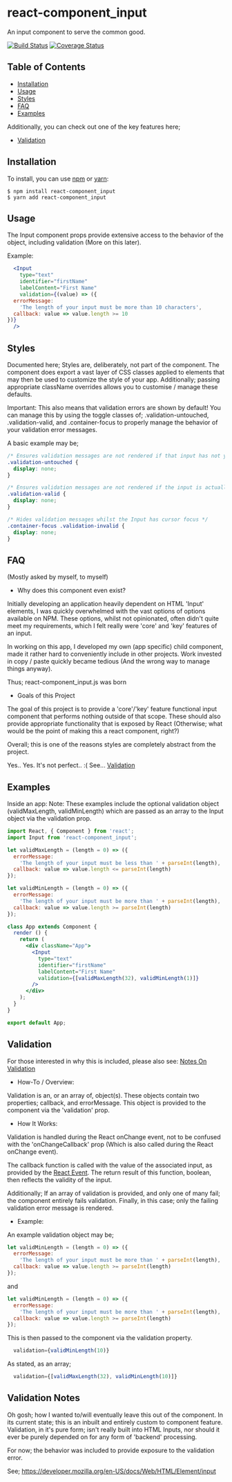 # react-component_input

An input component to serve the common good.

[![Build Status](https://travis-ci.org/dmblack/react-component_input.js.svg?branch=master)](https://travis-ci.org/dmblack/react-component_input.js?branch=master)
[![Coverage Status](https://coveralls.io/repos/github/dmblack/react-component_input.js/badge.svg?branch=master)](https://coveralls.io/github/dmblack/react-component_input.js?branch=master)

## Table of Contents

* [Installation](#installation)
* [Usage](#usage)
* [Styles](#styles)
* [FAQ](#FAQ)
* [Examples](#examples)

Additionally, you can check out one of the key features here;
* [Validation](#validation)

## Installation

To install, you can use [npm](https://npmjs.org/) or [yarn](https://yarnpkg.com):


    $ npm install react-component_input
    $ yarn add react-component_input


## Usage

The Input component props provide extensive access to the behavior of the object, including validation (More on this later).

Example:

```jsx
  <Input
    type="text"
    identifier="firstName"
    labelContent="First Name"
    validation={(value) => ({
  errorMessage:
    'The length of your input must be more than 10 characters',
  callback: value => value.length >= 10
})}
  />
```

## Styles

Documented here; Styles are, deliberately, not part of the component. The component does export a vast layer of CSS classes
applied to elements that may then be used to customize the style of your app. Additionally; passing appropriate className
overrides allows you to customise / manage these defaults.

Important:
This also means that validation errors are shown by default! You can manage this by using the toggle classes of;
.validation-untouched, .validation-valid, and .container-focus to properly manage the behavior of your validation error
messages.

A basic example may be;
```css
/* Ensures validation messages are not rendered if that input has not yet been modified */
.validation-untouched {
  display: none;
}

/* Ensures validation messages are not rendered if the input is actually valid */ 
.validation-valid {
  display: none;
}

/* Hides validation messages whilst the Input has cursor focus */
.container-focus .validation-invalid {
  display: none;
}
```

## FAQ
(Mostly asked by myself, to myself)

* Why does this component even exist?

Initially developing an application heavily dependent on HTML 'Input' elements,
I was quickly overwhelmed with the vast options of options available on NPM.
These options, whilst not opinionated, often didn't quite meet my requirements,
which I felt really were 'core' and 'key' features of an input.

In working on this app, I developed my own (app specific) child component, made
it rather hard to conveniently include in other projects. Work invested in copy
/ paste quickly became tedious (And the wrong way to manage things anyway).

Thus; react-component_input.js was born

* Goals of this Project

The goal of this project is to provide a 'core'/'key' feature functional input
component that performs nothing outside of that scope. These should also provide
appropriate functionality that is exposed by React (Otherwise; what would be the
point of making this a react component, right?)

Overall; this is one of the reasons styles are completely abstract from the
project.

Yes.. Yes. It's not perfect.. :( See... [Validation](#Validation)

## Examples

Inside an app:
Note: These examples include the optional validation object (validMaxLength, validMinLength) which are passed as an array
to the Input object via the validation prop.

```jsx
import React, { Component } from 'react';
import Input from 'react-component_input';

let validMaxLength = (length = 0) => ({
  errorMessage:
    'The length of your input must be less than ' + parseInt(length),
  callback: value => value.length <= parseInt(length)
});

let validMinLength = (length = 0) => ({
  errorMessage:
    'The length of your input must be more than ' + parseInt(length),
  callback: value => value.length >= parseInt(length)
});

class App extends Component {
  render () {
    return (
      <div className="App">
        <Input
          type="text"
          identifier="firstName"
          labelContent="First Name"
          validation={[validMaxLength(32), validMinLength(1)]}
        />
      </div>
    );
  }
}

export default App;
```

## Validation
For those interested in why this is included, please also see:
[Notes On Validation](#validation-notes)

* How-To / Overview:

Validation is an, or an array of, object(s). These objects contain two
properties; callback, and errorMessage. This object is provided to the component
via the 'validation' prop.

* How It Works:

Validation is handled during the React onChange event, not to be confused with
the 'onChangeCallback' prop (Which is also called during the React onChange
event).

The callback function is called with the value of the associated input, as
provided by the [React Event](https://reactjs.org/docs/handling-events.html).
The return result of this function, boolean, then reflects the validity of the
input.

Additionally; If an array of validation is provided, and only one of many fail;
the component entirely fails validation. Finally, in this case; only the failing
validation error message is rendered.

* Example:

An example validation object may be;

```js
let validMinLength = (length = 0) => ({
  errorMessage:
    'The length of your input must be more than ' + parseInt(length),
  callback: value => value.length >= parseInt(length)
});
```
and
```js
let validMinLength = (length = 0) => ({
  errorMessage:
    'The length of your input must be more than ' + parseInt(length),
  callback: value => value.length >= parseInt(length)
});
```

This is then passed to the component via the validation property.
```jsx
  validation={validMinLength(10)}
```

As stated, as an array;
```jsx
  validation={[validMaxLength(32), validMinLength(10)]}
```

## Validation Notes
Oh gosh; how I wanted to/will eventually leave this out of the component. In its
current state; this is an inbuilt and entirely custom to component feature. 
Validation, in it's pure form; isn't really built into HTML Inputs, nor should
it ever be purely depended on for any form of 'backend' processing. 

For now; the behavior was included to provide exposure to the validation
error.

See; https://developer.mozilla.org/en-US/docs/Web/HTML/Element/input
